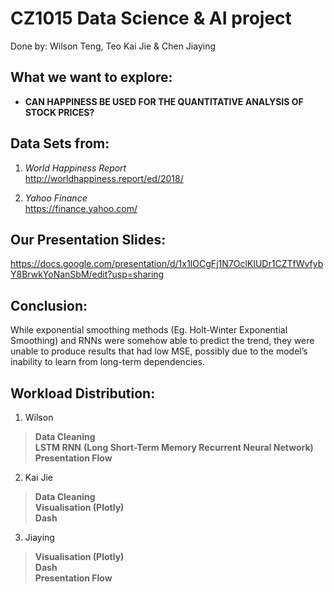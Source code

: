 CZ1015 Data Science & AI project
================================
Done by: Wilson Teng, Teo Kai Jie & Chen Jiaying  


## What we want to explore:

- **CAN HAPPINESS BE USED FOR THE QUANTITATIVE ANALYSIS OF STOCK PRICES?**


## Data Sets from:

1.  *World Happiness Report*  
    <http://worldhappiness.report/ed/2018/>

2.  *Yahoo Finance*  
    <https://finance.yahoo.com/>    
    
    
## Our Presentation Slides: 
<https://docs.google.com/presentation/d/1x1IOCgFj1N7OclKIUDr1CZTfWvfybY8BrwkYoNanSbM/edit?usp=sharing>


## Conclusion:
While exponential smoothing methods (Eg. Holt-Winter Exponential Smoothing) and
RNNs were somehow able to predict the trend, they were unable to produce results
that had low MSE, possibly due to the model’s inability to learn from long-term
dependencies.

## Workload Distribution:

1.  Wilson

> **Data Cleaning** <br> **LSTM RNN** **(Long Short-Term Memory Recurrent Neural Network)** <br> **Presentation Flow**
  

2.  Kai Jie

> **Data Cleaning** <br> **Visualisation (Plotly)** <br> **Dash**


3.  Jiaying

> **Visualisation (Plotly)** <br> **Dash** <br> **Presentation Flow**
